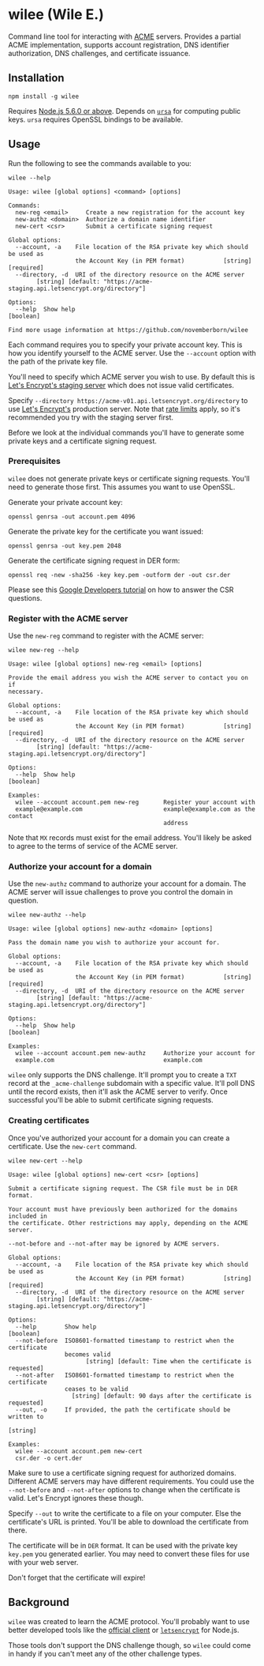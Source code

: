 # wilee (Wile E.)

Command line tool for interacting with
[ACME](https://ietf-wg-acme.github.io/acme/) servers. Provides a partial ACME
implementation, supports account registration, DNS identifier authorization, DNS
challenges, and certificate issuance.

## Installation

```shell
npm install -g wilee
```

Requires [Node.js 5.6.0 or above](https://nodejs.org/en/). Depends on
[`ursa`](https://www.npmjs.com/package/ursa) for computing public keys. `ursa`
requires OpenSSL bindings to be available.

## Usage

Run the following to see the commands available to you:

```shell
wilee --help
```

```
Usage: wilee [global options] <command> [options]

Commands:
  new-reg <email>     Create a new registration for the account key
  new-authz <domain>  Authorize a domain name identifier
  new-cert <csr>      Submit a certificate signing request

Global options:
  --account, -a    File location of the RSA private key which should be used as
                   the Account Key (in PEM format)           [string] [required]
  --directory, -d  URI of the directory resource on the ACME server
        [string] [default: "https://acme-staging.api.letsencrypt.org/directory"]

Options:
  --help  Show help                                                    [boolean]

Find more usage information at https://github.com/novemberborn/wilee
```

Each command requires you to specify your private account key. This is how you
identify yourself to the ACME server. Use the `--account` option with the path
of the private key file.

You'll need to specify which ACME server you wish to use. By default this is
[Let's Encrypt's staging
server](https://community.letsencrypt.org/t/testing-against-the-lets-encrypt-staging-environment/6763)
which does not issue valid certificates.

Specify `--directory https://acme-v01.api.letsencrypt.org/directory` to use
[Let's Encrypt's](https://letsencrypt.org/) production server. Note that [rate
limits](https://community.letsencrypt.org/t/rate-limits-for-lets-encrypt/6769)
apply, so it's recommended you try with the staging server first.

Before we look at the individual commands you'll have to generate some private
keys and a certificate signing request.

### Prerequisites

`wilee` does not generate private keys or certificate signing requests. You'll
need to generate those first. This assumes you want to use OpenSSL.

Generate your private account key:

```shell
openssl genrsa -out account.pem 4096
```

Generate the private key for the certificate you want issued:

```shell
openssl genrsa -out key.pem 2048
```

Generate the certificate signing request in DER form:

```shell
openssl req -new -sha256 -key key.pem -outform der -out csr.der
```

Please see this [Google Developers
tutorial](https://developers.google.com/web/fundamentals/security/encrypt-in-transit/generating-keys-and-csr?hl=en#generate-a-csr)
on how to answer the CSR questions.

### Register with the ACME server

Use the `new-reg` command to register with the ACME server:

```shell
wilee new-reg --help
```

```
Usage: wilee [global options] new-reg <email> [options]

Provide the email address you wish the ACME server to contact you on if
necessary.

Global options:
  --account, -a    File location of the RSA private key which should be used as
                   the Account Key (in PEM format)           [string] [required]
  --directory, -d  URI of the directory resource on the ACME server
        [string] [default: "https://acme-staging.api.letsencrypt.org/directory"]

Options:
  --help  Show help                                                    [boolean]

Examples:
  wilee --account account.pem new-reg       Register your account with
  example@example.com                       example@example.com as the contact
                                            address
```

Note that `MX` records must exist for the email address. You'll likely be asked
to agree to the terms of service of the ACME server.

### Authorize your account for a domain

Use the `new-authz` command to authorize your account for a domain. The ACME
server will issue challenges to prove you control the domain in question.

```shell
wilee new-authz --help
```

```
Usage: wilee [global options] new-authz <domain> [options]

Pass the domain name you wish to authorize your account for.

Global options:
  --account, -a    File location of the RSA private key which should be used as
                   the Account Key (in PEM format)           [string] [required]
  --directory, -d  URI of the directory resource on the ACME server
        [string] [default: "https://acme-staging.api.letsencrypt.org/directory"]

Options:
  --help  Show help                                                    [boolean]

Examples:
  wilee --account account.pem new-authz     Authorize your account for
  example.com                               example.com
```

`wilee` only supports the DNS challenge. It'll prompt you to create a `TXT`
record at the `_acme-challenge` subdomain with a specific value. It'll poll DNS
until the record exists, then it'll ask the ACME server to verify. Once
successful you'll be able to submit certificate signing requests.

### Creating certificates

Once you've authorized your account for a domain you can create a certificate.
Use the `new-cert` command.

```shell
wilee new-cert --help
```

```
Usage: wilee [global options] new-cert <csr> [options]

Submit a certificate signing request. The CSR file must be in DER format.

Your account must have previously been authorized for the domains included in
the certificate. Other restrictions may apply, depending on the ACME server.

--not-before and --not-after may be ignored by ACME servers.

Global options:
  --account, -a    File location of the RSA private key which should be used as
                   the Account Key (in PEM format)           [string] [required]
  --directory, -d  URI of the directory resource on the ACME server
        [string] [default: "https://acme-staging.api.letsencrypt.org/directory"]

Options:
  --help        Show help                                              [boolean]
  --not-before  ISO8601-formatted timestamp to restrict when the certificate
                becomes valid
                      [string] [default: Time when the certificate is requested]
  --not-after   ISO8601-formatted timestamp to restrict when the certificate
                ceases to be valid
                  [string] [default: 90 days after the certificate is requested]
  --out, -o     If provided, the path the certificate should be written to
                                                                        [string]

Examples:
  wilee --account account.pem new-cert
  csr.der -o cert.der
```

Make sure to use a certificate signing request for authorized domains. Different
ACME servers may have different requirements. You could use the `--not-before`
and `--not-after` options to change when the certificate is valid. Let's Encrypt
ignores these though.

Specify `--out` to write the certificate to a file on your computer. Else the
certificate's URL is printed. You'll be able to download the certificate from
there.

The certificate will be in `DER` format. It can be used with the private key
`key.pem` you generated earlier. You may need to convert these files for use
with your web server.

Don't forget that the certificate will expire!

## Background

`wilee` was created to learn the ACME protocol. You'll probably want to use
better developed tools like the [official
client](https://letsencrypt.org/howitworks/) or
[`letsencrypt`](https://letsencrypt.org/howitworks/) for Node.js.

Those tools don't support the DNS challenge though, so `wilee` could come in
handy if you can't meet any of the other challenge types.
